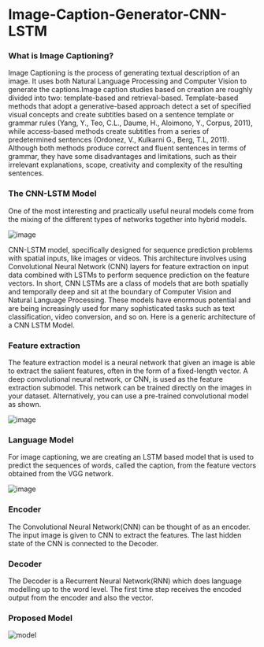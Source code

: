 # Image-Caption-Generator-CNN-LSTM

### What is Image Captioning?

Image Captioning is the process of generating textual description of an image. It uses both Natural Language Processing and Computer Vision to generate the captions.Image caption studies based on creation are roughly divided into two: template-based and retrieval-based. Template-based methods that adopt a generative-based approach detect a set of specified visual concepts and create subtitles based on a sentence template or grammar rules (Yang, Y., Teo, C.L., Daume, H., Aloimono, Y., Corpus, 2011), while access-based methods create subtitles from a series of predetermined sentences (Ordonez, V., Kulkarni G., Berg, T.L, 2011). Although both methods produce correct and fluent sentences in terms of grammar, they have some disadvantages and limitations, such as their irrelevant explanations, scope, creativity and complexity of the resulting sentences.

### The CNN-LSTM Model
One of the most interesting and practically useful neural models come from the mixing of the different types of networks together into hybrid models.

![image](https://user-images.githubusercontent.com/72556537/137336560-429061b1-23c9-4f71-b61e-e52cefdee0c4.png)

CNN-LSTM model, specifically designed for sequence prediction problems with spatial inputs, like images or videos. This architecture involves using Convolutional Neural Network (CNN) layers for feature extraction on input data combined with LSTMs to perform sequence prediction on the feature vectors. In short, CNN LSTMs are a class of models that are both spatially and temporally deep and sit at the boundary of Computer Vision and Natural Language Processing. These models have enormous potential and are being increasingly used for many sophisticated tasks such as text classification, video conversion, and so on. Here is a generic architecture of a CNN LSTM Model.

### Feature extraction
The feature extraction model is a neural network that given an image is able to extract the salient features, often in the form of a fixed-length vector. A deep convolutional neural network, or CNN, is used as the feature extraction submodel. This network can be trained directly on the images in your dataset. Alternatively, you can use a pre-trained convolutional model as shown.

![image](https://user-images.githubusercontent.com/72556537/137338096-003a63fb-6e76-4c51-9d07-db5359665442.png)

### Language Model
For image captioning, we are creating an LSTM based model that is used to predict the sequences of words, called the caption, from the feature vectors obtained from the VGG network.

![image](https://user-images.githubusercontent.com/72556537/137338138-1a31ad58-26cc-4860-b267-6efb842af83d.png)


### Encoder
The Convolutional Neural Network(CNN) can be thought of as an encoder. The input image is given to CNN to extract the features. The last hidden state of the CNN is connected to the Decoder.

### Decoder
The Decoder is a Recurrent Neural Network(RNN) which does language modelling up to the word level. The first time step receives the encoded output from the encoder and also the <START> vector.

  
### Proposed Model
  
![model](https://user-images.githubusercontent.com/72556537/137338787-3a8682ab-6ed4-44b1-ae47-bcd888da0cd3.png)
